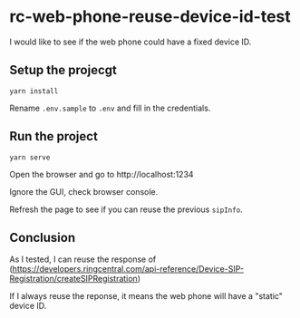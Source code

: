 # rc-web-phone-reuse-device-id-test

I would like to see if the web phone could have a fixed device ID.


## Setup the projecgt

```
yarn install
```

Rename `.env.sample` to `.env` and fill in the credentials.


## Run the project

```
yarn serve
```

Open the browser and go to http://localhost:1234

Ignore the GUI, check browser console.

Refresh the page to see if you can reuse the previous `sipInfo`.


## Conclusion

As I tested, I can reuse the response of (https://developers.ringcentral.com/api-reference/Device-SIP-Registration/createSIPRegistration)

If I always reuse the reponse, it means the web phone will have a "static" device ID.

